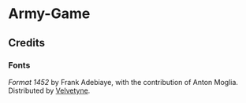 # Army-Game

## Credits
### Fonts
*Format 1452* by Frank Adebiaye, with the contribution of Anton Moglia. Distributed by [Velvetyne](velvetyne.fr).